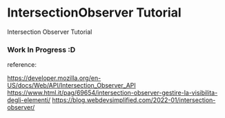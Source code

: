 # IntersectionObserver Tutorial
Intersection Observer Tutorial

### Work In Progress :D

reference: 

https://developer.mozilla.org/en-US/docs/Web/API/Intersection_Observer_API
https://www.html.it/pag/69654/intersection-observer-gestire-la-visibilita-degli-elementi/
https://blog.webdevsimplified.com/2022-01/intersection-observer/

